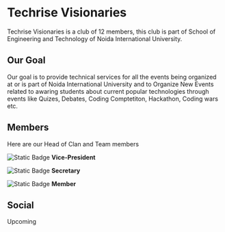 # Techrise Visionaries

Techrise Visionaries is a club of 12 members, this club is part of School of Engineering and Technology 
of Noida International University.

## Our Goal

Our goal is to provide technical services for all the events being organized at or is part of 
Noida International University and to Organize New Events related to awaring students about
current popular technologies through events like Quizes, Debates, Coding Comptetiton, Hackathon,
Coding wars etc.

## Members

Here are our Head of Clan and Team members

![Static Badge](https://img.shields.io/badge/69ravencoder69-blue?style=for-the-badge&logo=github&logoColor=white&link=https%3A%2F%2Fgithub.com%2F69ravencoder69) **Vice-President**

![Static Badge](https://img.shields.io/badge/Aaroecode-yellow?style=for-the-badge&logo=github&logoColor=white&link=https%3A%2F%2Fgithub.com%2FAaroecode) **Secretary**

![Static Badge](https://img.shields.io/badge/shivGitprofile-yellow?style=for-the-badge&logo=github&logoColor=white&link=https%3A%2F%2Fgithub.com%2FshivGitprofile) **Member**


## Social

Upcoming

